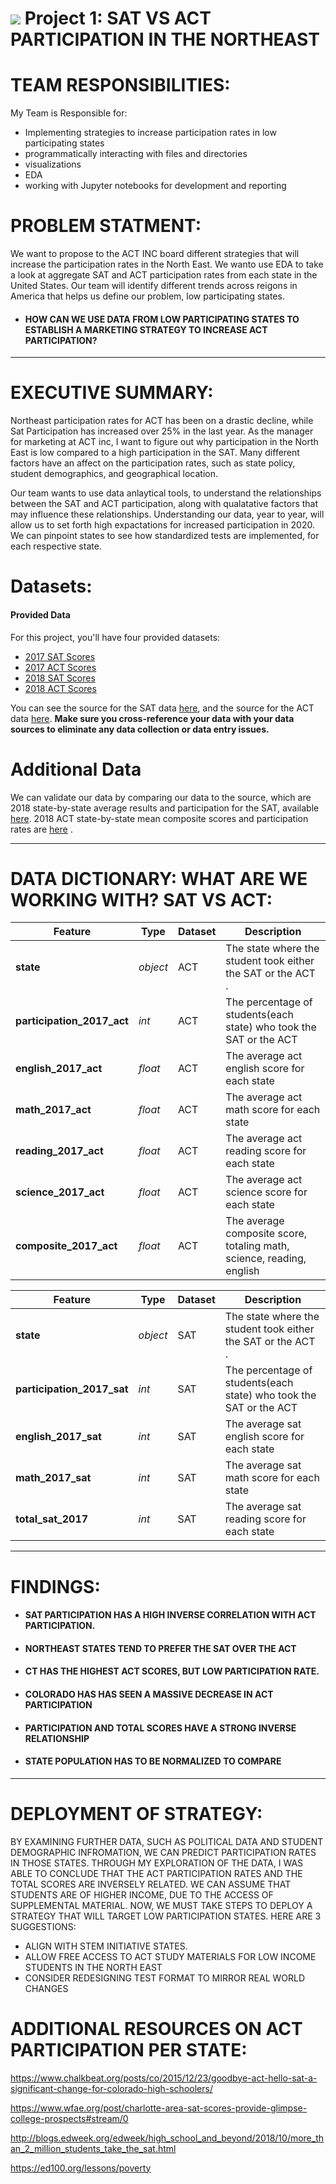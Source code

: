 # ![](https://ga-dash.s3.amazonaws.com/production/assets/logo-9f88ae6c9c3871690e33280fcf557f33.png) Project 1: SAT VS ACT PARTICIPATION IN THE NORTHEAST

# TEAM RESPONSIBILITIES:

My Team is Responsible for:
- Implementing strategies to increase participation rates in low participating states
- programmatically interacting with files and directories
- visualizations
- EDA
- working with Jupyter notebooks for development and reporting

# PROBLEM STATMENT:

We want to propose to the ACT INC board different strategies that will increase the participation rates in the North East. We wanto use EDA to take a look at aggregate SAT and ACT participation rates from each state in the United States. Our team will identify different trends across reigons in America that helps us define our problem, low participating states. 

- #### HOW CAN WE USE DATA FROM LOW PARTICIPATING STATES TO ESTABLISH A MARKETING STRATEGY TO INCREASE ACT PARTICIPATION?

---
# EXECUTIVE SUMMARY:

Northeast participation rates for ACT has been on a drastic decline, while Sat Participation has increased over 25% in the last year. As the manager for marketing at ACT inc, I want to figure out why participation in the North East is low compared to a high participation in the SAT. Many different factors have an affect on the participation rates, such as state policy, student demographics, and geographical location. 

Our team wants to use data anlaytical tools, to understand the relationships between the SAT and ACT participation, along with qualatative factors that may influence these relationships. Understanding our data, year to year, will allow us to set forth high expactations for increased participation in 2020. We can pinpoint states to see how standardized tests are implemented, for each respective state.



# Datasets:

#### Provided Data

For this project, you'll have four provided datasets:

- [2017 SAT Scores](./data/sat_2017.csv)
- [2017 ACT Scores](./data/act_2017.csv)
- [2018 SAT Scores](./data/sat_2018.csv)
- [2018 ACT Scores](./data/act_2018.csv)


You can see the source for the SAT data [here](https://blog.collegevine.com/here-are-the-average-sat-scores-by-state/), and the source for the ACT data [here](https://blog.prepscholar.com/act-scores-by-state-averages-highs-and-lows). **Make sure you cross-reference your data with your data sources to eliminate any data collection or data entry issues.**

# Additional Data


We can validate our data by comparing our data to the source, which are  2018 state-by-state average results and participation for the SAT, available [here](https://reports.collegeboard.org/sat-suite-program-results/state-results). 2018 ACT state-by-state mean composite scores and participation rates are [here](http://www.act.org/content/dam/act/unsecured/documents/cccr2018/Average-Scores-by-State.pdf) .


---

# DATA DICTIONARY: WHAT ARE WE WORKING WITH? SAT VS ACT:

|Feature|Type|Dataset|Description|
|---|---|---|---|
|**state**|*object*|ACT|The state where the student took either the SAT or the ACT .| 
|**participation_2017_act**|*int*|ACT|The percentage of students(each state) who took the SAT or the ACT|
|**english_2017_act**|*float*|ACT|The average act english score for each state|
|**math_2017_act**|*float*|ACT|The average act math score for each state|
|**reading_2017_act**|*float*|ACT|The average act reading score for each state|
|**science_2017_act**|*float*|ACT|The average act science score for each state|
|**composite_2017_act**|*float*|ACT|The average composite score, totaling math, science, reading, english|

|Feature|Type|Dataset|Description|
|---|---|---|---|
|**state**|*object*|SAT|The state where the student took either the SAT or the ACT .| 
|**participation_2017_sat**|*int*|SAT|The percentage of students(each state) who took the SAT or the ACT|
|**english_2017_sat**|*int*|SAT|The average sat english score for each state|
|**math_2017_sat**|*int*|SAT|The average sat math score for each state|
|**total_sat_2017**|*int*|SAT|The average sat reading score for each state|


---

# FINDINGS:

- #### SAT PARTICIPATION HAS A HIGH INVERSE CORRELATION WITH ACT PARTICIPATION. 
-  #### NORTHEAST STATES TEND TO PREFER THE SAT OVER THE ACT
- #### CT HAS THE HIGHEST ACT SCORES, BUT LOW PARTICIPATION RATE. 
- #### COLORADO HAS HAS SEEN A MASSIVE DECREASE IN ACT PARTICIPATION
- #### PARTICIPATION AND TOTAL SCORES HAVE A STRONG INVERSE RELATIONSHIP
- #### STATE POPULATION HAS TO BE NORMALIZED TO COMPARE


---

# DEPLOYMENT OF STRATEGY:

BY EXAMINING FURTHER DATA, SUCH AS POLITICAL DATA AND STUDENT DEMOGRAPHIC INFROMATION, WE CAN PREDICT PARTICIPATION RATES IN THOSE STATES. THROUGH MY EXPLORATION OF THE DATA, I WAS ABLE TO CONCLUDE THAT THE ACT PARTICIPATION RATES AND THE TOTAL SCORES ARE INVERSELY RELATED. WE CAN ASSUME THAT STUDENTS ARE OF HIGHER INCOME, DUE TO THE ACCESS OF SUPPLEMENTAL MATERIAL. NOW, WE MUST TAKE STEPS TO DEPLOY A STRATEGY THAT WILL TARGET LOW PARTICIPATION STATES. HERE ARE 3 SUGGESTIONS:



- ALIGN WITH STEM INITIATIVE STATES.
- ALLOW FREE ACCESS TO ACT STUDY MATERIALS FOR LOW INCOME STUDENTS IN THE NORTH EAST
- CONSIDER REDESIGNING TEST FORMAT TO MIRROR REAL WORLD CHANGES





# ADDITIONAL RESOURCES ON ACT PARTICIPATION PER STATE:

https://www.chalkbeat.org/posts/co/2015/12/23/goodbye-act-hello-sat-a-significant-change-for-colorado-high-schoolers/

https://www.wfae.org/post/charlotte-area-sat-scores-provide-glimpse-college-prospects#stream/0

http://blogs.edweek.org/edweek/high_school_and_beyond/2018/10/more_than_2_million_students_take_the_sat.html

https://ed100.org/lessons/poverty


